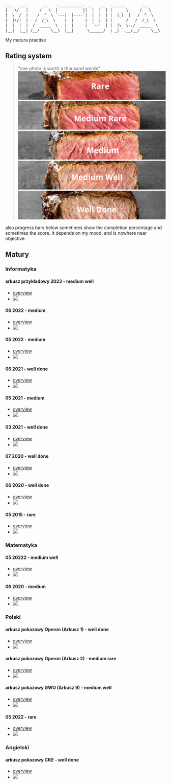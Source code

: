 ```
.___  ___.      ___   .___________. __    __  .______       ___      
|   \/   |     /   \  |           ||  |  |  | |   _  \     /   \     
|  \  /  |    /  ^  \ `---|  |----`|  |  |  | |  |_)  |   /  ^  \    
|  |\/|  |   /  /_\  \    |  |     |  |  |  | |      /   /  /_\  \   
|  |  |  |  /  _____  \   |  |     |  `--'  | |  |\  \-./  _____  \  
|__|  |__| /__/     \__\  |__|      \______/  | _| `.__/__/     \__\

```
My matura practise


## Rating system
> "one photo is worth a thousand words"
![rating system categories](non-educational/rating_system.png)

also progress bars below sometimes show the completion percentage and sometimes the score. It depends on my mood, and is nowhere near objective.


## Matury
### Informatyka
#### arkusz przykładowy 2023 - medium well
- [overview](informatyka/extras/arkusz_przykladowy-2023/)
- ![](https://us-central1-progress-markdown.cloudfunctions.net/progress/80)

#### 06 2022 - medium
- [overview](informatyka/202206/)
- ![](https://us-central1-progress-markdown.cloudfunctions.net/progress/17)

#### 05 2022 - medium
- [overview](informatyka/202205/)
- ![](https://us-central1-progress-markdown.cloudfunctions.net/progress/60)

#### 06 2021 - well done
- [overview](informatyka/202106/)
- ![](https://us-central1-progress-markdown.cloudfunctions.net/progress/90)

#### 05 2021 - medium
- [overview](informatyka/202105/)
- ![](https://us-central1-progress-markdown.cloudfunctions.net/progress/50)

#### 03 2021 - well done
- [overview](informatyka/202103/)
- ![](https://us-central1-progress-markdown.cloudfunctions.net/progress/90)

#### 07 2020 - well done
- [overview](informatyka/202007/)
- ![](https://us-central1-progress-markdown.cloudfunctions.net/progress/95)

#### 06 2020 - well done
- [overview](informatyka/202006/)
- ![](https://us-central1-progress-markdown.cloudfunctions.net/progress/100)

#### 05 2015 - rare
- [overview](informatyka/201505/)
- ![](https://us-central1-progress-markdown.cloudfunctions.net/progress/20)


### Matematyka
#### 05 20222 - medium well
- [overview](matematyka/202205/)
- ![](https://us-central1-progress-markdown.cloudfunctions.net/progress/85)

#### 06 2020 - medium
- [overview](matematyka/202006/)
- ![](https://us-central1-progress-markdown.cloudfunctions.net/progress/60)


### Polski
#### arkusz pokazowy Operon (Arkusz 1) - well done
- [overview](polski/pokazowy-operon-1/)
- ![](https://us-central1-progress-markdown.cloudfunctions.net/progress/80)

#### arkusz pokazowy Operon (Arkusz 2) - medium rare
- [overview](polski/pokazowy-operon-2/)
- ![](https://us-central1-progress-markdown.cloudfunctions.net/progress/40)

#### arkusz pokazowy GWO (Arkusz 9) - medium well
- [overview](polski/pokazowy-oke-9/)
- ![](https://us-central1-progress-markdown.cloudfunctions.net/progress/70)

#### 05 2022 - rare
- [overview](polski/202205/)
- ![](https://us-central1-progress-markdown.cloudfunctions.net/progress/20)


### Angielski
#### arkusz pokazowy CKE - well done
- [overview](angielski/pokazowy-cke/)
- ![](https://us-central1-progress-markdown.cloudfunctions.net/progress/97)